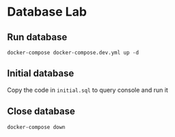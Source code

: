 # Database Lab

## Run database

`docker-compose docker-compose.dev.yml up -d`

## Initial database
Copy the code in `initial.sql` to query console and run it

## Close database
`docker-compose down`